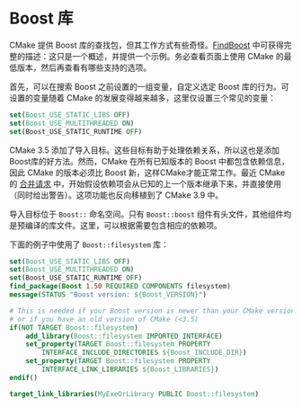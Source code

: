 # Boost 库

CMake 提供 Boost 库的查找包，但其工作方式有些奇怪。[FindBoost] 中可获得完整的描述：这只是一个概述，并提供一个示例。务必查看页面上使用 CMake 的最低版本，然后再查看有哪些支持的选项。

首先，可以在搜索 Boost 之前设置的一组变量，自定义选定 Boost 库的行为。可设置的变量随着 CMake 的发展变得越来越多，这里仅设置三个常见的变量：

```cmake
set(Boost_USE_STATIC_LIBS OFF)
set(Boost_USE_MULTITHREADED ON)
set(Boost_USE_STATIC_RUNTIME OFF)
```

CMake 3.5 添加了导入目标。这些目标有助于处理依赖关系，所以这也是添加Boost库的好方法。然而，CMake 在所有已知版本的 Boost 中都包含依赖信息，因此 CMake 的版本必须比 Boost 新，这样CMake才能正常工作。最近 CMake 的 [合并请求][MROldBoost] 中，开始假设依赖项会从已知的上一个版本继承下来，并直接使用（同时给出警告）。这项功能也反向移植到了 CMake 3.9 中。

导入目标位于 `Boost::` 命名空间。只有 `Boost::boost` 组件有头文件，其他组件均是预编译的库文件。这里，可以根据需要包含相应的依赖项。

下面的例子中使用了 `Boost::filesystem` 库：

```cmake
set(Boost_USE_STATIC_LIBS OFF)
set(Boost_USE_MULTITHREADED ON)
set(Boost_USE_STATIC_RUNTIME OFF)
find_package(Boost 1.50 REQUIRED COMPONENTS filesystem)
message(STATUS "Boost version: ${Boost_VERSION}")

# This is needed if your Boost version is newer than your CMake version
# or if you have an old version of CMake (<3.5)
if(NOT TARGET Boost::filesystem)
    add_library(Boost::filesystem IMPORTED INTERFACE)
    set_property(TARGET Boost::filesystem PROPERTY
        INTERFACE_INCLUDE_DIRECTORIES ${Boost_INCLUDE_DIR})
    set_property(TARGET Boost::filesystem PROPERTY
        INTERFACE_LINK_LIBRARIES ${Boost_LIBRARIES})
endif()

target_link_libraries(MyExeOrLibrary PUBLIC Boost::filesystem)
```



[FindBoost]: https://cmake.org/cmake/help/latest/module/FindBoost.html
[MROldBoost]: https://gitlab.kitware.com/cmake/cmake/merge_requests/1172
